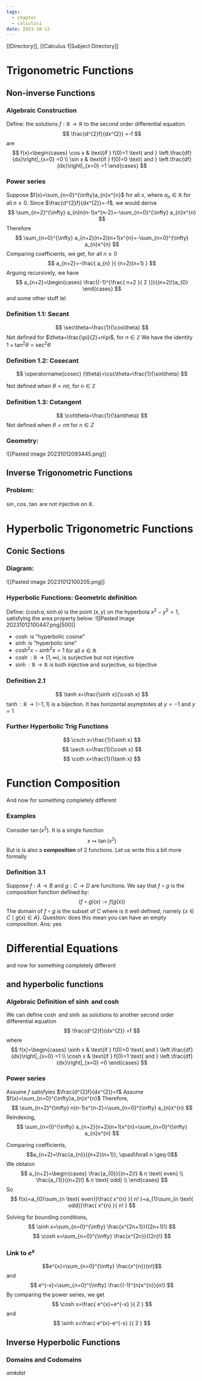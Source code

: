 ```yaml
---
tags:
  - chapter
  - calculus1
date: 2023-10-12
---
```

[[Directory]], [[Calculus 1|Subject Directory]]
# Trigonometric Functions
## Non-inverse Functions
### Algebraic Construction
Define: the solutions $f:\mathbb{R}\to{} \mathbb{R}$ to the second order differential equation
$$
\frac{d^{2}f}{dx^{2}} =-f 
$$
are
$$
f(x)=\begin{cases}
\cos x & \text{if } f(0)=1 \text{ and } \left.\frac{df}{dx}\right|_{x=0}  =0 \\
\sin x & \text{if } f(0)=0 \text{ and } \left.\frac{df}{dx}\right|_{x=0}  =1
\end{cases}
$$
### Power series
Suppose $f(x)=\sum_{n=0}^{\infty}a_{n}x^{n}$ for all $x$, where $a_{n} \in \mathbb{R}$ for all $n\geq 0$. Since $\frac{d^{2}f}{dx^{2}}=-f$, we would derive
$$
\sum_{n=2}^{\infty} a_{n}n(n-1)x^{n-2}=-\sum_{n=0}^{\infty} a_{n}x^{n}
$$
Therefore
$$
\sum_{n=0}^{\infty} a_{n+2}(n+2)(n+1)x^{n}=-\sum_{n=0}^{\infty} a_{n}x^{n}
$$
Comparing coefficients, we get, for all $n\geq 0$
$$
a_{n+2}=-\frac{ a_{n} }{ (n+2)(n+1) }
$$
Arguing recursively, we have
$$
a_{n+2}=\begin{cases}
\frac{(-1)^{\frac{ n+2 }{ 2 }}}{(n+2)!}a_{0}
\end{cases}
$$
and some other stuff lel

### Definition 1.1: Secant

$$
\sec\theta=\frac{1}{\cos\theta}
$$
Not defined for $\theta=\frac{\pi}{2}+n\pi$, for $n \in \mathbb{Z}$
We have the identity $1+\tan ^{2}\theta=\sec^{2}\theta$

### Definition 1.2: Cosecant
$$
\operatorname{cosec} (\theta)=\csc\theta=\frac{1}{\sin\theta}
$$

Not defined when $\theta=n\pi$, for $n \in \mathbb{Z}$

### Definition 1.3: Cotangent
$$
\cot\theta=\frac{1}{\tan\theta}
$$
Not defined when $\theta=n\pi$ for $n \in Z$

### Geometry:
![[Pasted image 20231012093445.png]]

## Inverse Trigonometric Functions
### Problem:
$\sin,\,\cos,\,\tan$ are not injective on $\mathbb{R}$.

# Hyperbolic Trigonometric Functions
## Conic Sections
### Diagram:
![[Pasted image 20231012100205.png]]

### Hyperbolic Functions: Geometric definition
Define: $(\cosh a,\,\sinh a)$ is the point $(x,\,y)$ on the hyperbola $x^{2}-y^{2}=1$, satisfying the area property below:
![[Pasted image 20231012100447.png|500]]

- $\cosh$ is "hyperbolic cosine"
- $\sinh$ is "hyperbolic sine"
- $\cosh ^{2}x-\sinh ^{2}x=1$ for all $x \in \mathbb{R}$
- $\cosh:\mathbb{R}\to{}[1,\,\infty)$, is surjective but not injective
- $\sinh:\mathbb{R}\to{} \mathbb{R}$ is both injective and surjective, so bijective

### Definition 2.1
$$
\tanh x=\frac{\sinh x}{\cosh x}
$$
$\tanh: \mathbb{R}\to{}(-1,\,1)$ is a bijection. It has horizontal asymptotes at $y=-1$ and $y=1$

### Further Hyperbolic Trig Functions
$$
\csch x=\frac{1}{\sinh x}
$$
$$
\sech x=\frac{1}{\cosh x}
$$
$$
\coth x=\frac{1}{\tanh x}
$$
# Function Composition
And now for something completely different
### Examples
Consider $\tan(x^{2})$. It is a single function
$$
x\mapsto \tan(x^{2})
$$
But is is also a **composition** of 2 functions. Let us write this a bit more formally

### Definition 3.1
Suppose $f:A\to{} B$ and $g:C\to{} D$ are functions. We say that $f\circ g$ is the composition function defined by:
$$
(f\circ g)(x):=f(g(x))
$$
The domain of $f\circ g$ is the subset of $C$ where is it well defined, namely $\{  x \in  C\mid g(x)\in A\}$. Question: does this mean you can have an empty composition.
Ans: yes

# Differential Equations
and now for something completely different
## and hyperbolic functions
### Algebraic Definition of $\sinh$ and $\cosh$
We can define $\cosh$ and $\sinh$ as solutions to another second order differential equation
$$
\frac{d^{2}f}{dx^{2}} =f
$$
where
$$
f(x)=\begin{cases}
\sinh x & \text{if } f(0)=0 \text{ and } \left.\frac{df}{dx}\right|_{x=0}  =1 \\
\cosh x & \text{if } f(0)=1 \text{ and } \left.\frac{df}{dx}\right|_{x=0}  =0
\end{cases}
$$
### Power series
Assume $f$ satisfyies $\frac{d^{2}f}{dx^{2}}=f$
Assume $f(x)=\sum_{n=0}^{\infty}a_{n}x^{n}$
Therefore, 
$$
\sum_{n=2}^{\infty} n(n-1)x^{n-2}=\sum_{n=0}^{\infty} a_{n}x^{n}
$$
Reindexing,
$$
\sum_{n=0}^{\infty} a_{n+2}(n+2)(n+1)x^{n}=\sum_{n=0}^{\infty} a_{n}x^{n}
$$

Comparing coefficients,
$$a_{n+2}=\frac{a_{n}}{(n+2)(n+1)}, \quad\forall  n \geq 0$$
We obtaion
$$
a_{n+2}=\begin{cases}
\frac{a_{0}}{(n+2)!} & n \text{ even} \\
\frac{a_{1}}{(n+2)!} & n \text{ odd} \\
\end{cases}
$$
So 
$$
f(x)=a_{0}\sum_{n \text{ even}}\frac{ x^{n} }{ n! }+a_{1}\sum_{n \text{ odd}}\frac{ x^{n} }{ n! }
$$

Solving for bounding conditions,
$$
\sinh x=\sum_{n=0}^{\infty} \frac{x^{2n+1}}{(2n+1)!}
$$
$$
\cosh x=\sum_{n=0}^{\infty} \frac{x^{2n}}{(2n)!}
$$

### Link to $e^{x}$
$$e^{x}=\sum_{n=0}^{\infty} \frac{x^{n}}{n!}$$
and
$$
e^{-x}=\sum_{n=0}^{\infty} \frac{(-1)^{n}x^{n}}{n!}
$$
By comparing the power series, we get
$$
\cosh x=\frac{ e^{x}+e^{-x} }{ 2 }
$$ and
$$
\sinh x=\frac{ e^{x}-e^{-x} }{ 2 }
$$
## Inverse Hyperbolic Functions
### Domains and Codomains

$a mkd at$